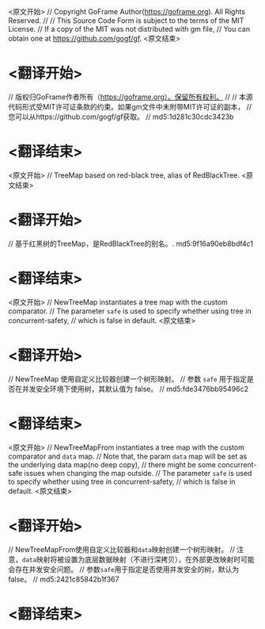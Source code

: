
<原文开始>
// Copyright GoFrame Author(https://goframe.org). All Rights Reserved.
//
// This Source Code Form is subject to the terms of the MIT License.
// If a copy of the MIT was not distributed with gm file,
// You can obtain one at https://github.com/gogf/gf.
<原文结束>

# <翻译开始>
// 版权归GoFrame作者所有（https://goframe.org）。保留所有权利。
//
// 本源代码形式受MIT许可证条款的约束。如果gm文件中未附带MIT许可证的副本，
// 您可以从https://github.com/gogf/gf获取。
// md5:1d281c30cdc3423b
# <翻译结束>


<原文开始>
// TreeMap based on red-black tree, alias of RedBlackTree.
<原文结束>

# <翻译开始>
// 基于红黑树的TreeMap，是RedBlackTree的别名。. md5:9f16a90eb8bdf4c1
# <翻译结束>


<原文开始>
// NewTreeMap instantiates a tree map with the custom comparator.
// The parameter `safe` is used to specify whether using tree in concurrent-safety,
// which is false in default.
<原文结束>

# <翻译开始>
// NewTreeMap 使用自定义比较器创建一个树形映射。
// 参数 `safe` 用于指定是否在并发安全环境下使用树，其默认值为 false。
// md5:fde3476bb95496c2
# <翻译结束>


<原文开始>
// NewTreeMapFrom instantiates a tree map with the custom comparator and `data` map.
// Note that, the param `data` map will be set as the underlying data map(no deep copy),
// there might be some concurrent-safe issues when changing the map outside.
// The parameter `safe` is used to specify whether using tree in concurrent-safety,
// which is false in default.
<原文结束>

# <翻译开始>
// NewTreeMapFrom使用自定义比较器和`data`映射创建一个树形映射。
// 注意，`data`映射将被设置为底层数据映射（不进行深拷贝），在外部更改映射时可能会存在并发安全问题。
// 参数`safe`用于指定是否使用并发安全的树，默认为false。
// md5:2421c85842b1f367
# <翻译结束>

